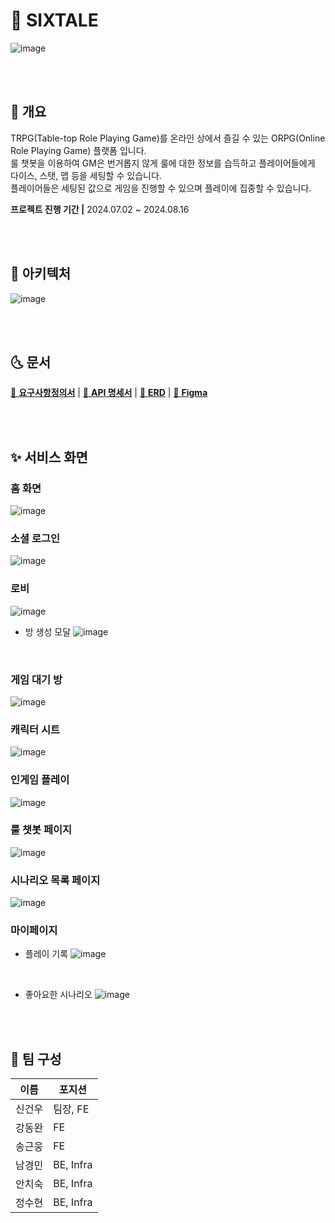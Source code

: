 # 🦊 SIXTALE

![image](https://github.com/user-attachments/assets/46d71ee8-0222-4f8c-b129-45a786765b34)

<br><br>

## 🐶 개요

TRPG(Table-top Role Playing Game)를 온라인 상에서 즐길 수 있는 ORPG(Online Role Playing Game) 플랫폼 입니다. <br>
룰 챗봇을 이용하여 GM은 번거롭지 않게 룰에 대한 정보를 습득하고 플레이어들에게 다이스, 스탯, 맵 등을 세팅할 수 있습니다. <br>
플레이어들은 세팅된 값으로 게임을 진행할 수 있으며 플레이에 집중할 수 있습니다.

**프로젝트 진행 기간 |** 2024.07.02 ~ 2024.08.16 <br>

<br><br>

## 🐺 아키텍처

![image](https://github.com/user-attachments/assets/f3f8c558-587a-4644-b35a-8a4755805692)

<br><br>

## 🌜 문서

[🏹 **요구사항정의서**](https://www.notion.so/065b43c7baf24caeba779b43c802d1c1?pvs=4) | 
[🥊 **API 명세서**](https://www.notion.so/API-7edeb1562c39453fa8cd1413d925c936?pvs=4) |
[🐍 **ERD**](https://www.erdcloud.com/d/S9zzcHCedsuaJXGBm) |
[🎨 **Figma**](https://www.figma.com/design/Yhc8a4UmWzbtCxuEbxGI1w/ORPG?t=wd8YHRtOoV5LF1tG-0)

<br><br>

## ✨ 서비스 화면

### 홈 화면

![image](https://github.com/user-attachments/assets/be506f14-a366-44b9-b99b-a50b4be63e32)
<br>

### 소셜 로그인

![image](https://github.com/user-attachments/assets/7c1e7b1e-01c2-4ddf-af82-7a0ca005e855)
<br>

### 로비


![image](https://github.com/user-attachments/assets/f93524e3-53a1-4101-949c-d4f6297ae049)
<br>

* 방 생성 모달
![image](https://github.com/user-attachments/assets/1c8712cc-bd2f-4b19-800c-a62d8c665812)
<br>

### 게임 대기 방

![image](https://github.com/user-attachments/assets/74adaffa-8a39-4b2a-9cd1-3555789b74e0)
<br>

### 캐릭터 시트

![image](https://github.com/user-attachments/assets/4936643e-861f-409d-a423-f86e1724a0f6)
<br>

### 인게임 플레이

![image](https://github.com/user-attachments/assets/536b3888-3c28-4ba9-94ba-98369c2186d5)
<br>

### 룰 챗봇 페이지

![image](https://github.com/user-attachments/assets/bd0b4cae-881d-40f5-adf1-f7ab056450cf)
<br>

### 시나리오 목록 페이지

![image](https://github.com/user-attachments/assets/544d86cc-8d97-434e-b450-129fddc0ede0)
<br>

### 마이페이지

* 플레이 기록
![image](https://github.com/user-attachments/assets/a839b09f-7976-48a4-8c73-c0eb2864f18b)
<br>

* 좋아요한 시나리오
![image](https://github.com/user-attachments/assets/e9d2272f-f1dc-40ee-a005-76d688aa702a)
<br>

<br>

## 👥 팀 구성
|이름|포지션|
|------|---|
|신건우|팀장, FE|
|강동완|FE|
|송근웅|FE|
|남경민|BE, Infra|
|안치숙|BE, Infra|
|정수현|BE, Infra|
